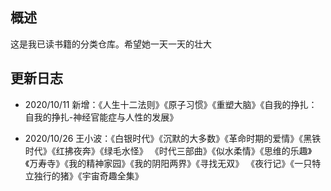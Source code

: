 
## 概述
这是我已读书籍的分类仓库。希望她一天一天的壮大


## 更新日志

- 2020/10/11
新增：《人生十二法则》《原子习惯》《重塑大脑》《自我的挣扎：自我的挣扎-神经官能症与人性的发展》

- 2020/10/26
王小波：《白银时代》《沉默的大多数》《革命时期的爱情》《黑铁时代》《红拂夜奔》《绿毛水怪》
《时代三部曲》《似水柔情》《思维的乐趣》《万寿寺》《我的精神家园》《我的阴阳两界》《寻找无双》
《夜行记》《一只特立独行的猪》《宇宙奇趣全集》